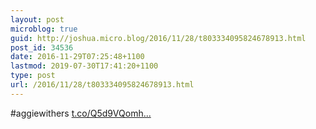 ```yaml
---
layout: post
microblog: true
guid: http://joshua.micro.blog/2016/11/28/t803334095824678913.html
post_id: 34536
date: 2016-11-29T07:25:48+1100
lastmod: 2019-07-30T17:41:20+1100
type: post
url: /2016/11/28/t803334095824678913.html
---
```

#aggiewithers [t.co/Q5d9VQomh...](https://t.co/Q5d9VQomhx)
